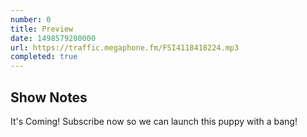 ```yaml
---
number: 0
title: Preview
date: 1498579200000
url: https://traffic.megaphone.fm/FSI4118418224.mp3
completed: true
---
```


## Show Notes

It's Coming! Subscribe now so we can launch this puppy with a bang!
